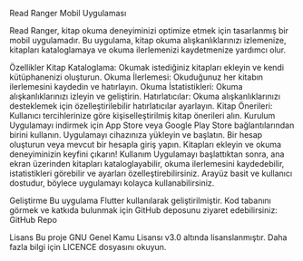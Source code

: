 Read Ranger Mobil Uygulaması

Read Ranger, kitap okuma deneyiminizi optimize etmek için tasarlanmış bir mobil uygulamadır. Bu uygulama, kitap okuma alışkanlıklarınızı izlemenize, kitapları kataloglamaya ve okuma ilerlemenizi kaydetmenize yardımcı olur.

Özellikler
Kitap Kataloglama: Okumak istediğiniz kitapları ekleyin ve kendi kütüphanenizi oluşturun.
Okuma İlerlemesi: Okuduğunuz her kitabın ilerlemesini kaydedin ve hatırlayın.
Okuma İstatistikleri: Okuma alışkanlıklarınızı izleyin ve geliştirin.
Hatırlatıcılar: Okuma alışkanlıklarınızı desteklemek için özelleştirilebilir hatırlatıcılar ayarlayın.
Kitap Önerileri: Kullanıcı tercihlerinize göre kişiselleştirilmiş kitap önerileri alın.
Kurulum
Uygulamayı indirmek için App Store veya Google Play Store bağlantılarından birini kullanın.
Uygulamayı cihazınıza yükleyin ve başlatın.
Bir hesap oluşturun veya mevcut bir hesapla giriş yapın.
Kitapları ekleyin ve okuma deneyiminizin keyfini çıkarın!
Kullanım
Uygulamayı başlattıktan sonra, ana ekran üzerinden kitapları kataloglayabilir, okuma ilerlemesini kaydedebilir, istatistikleri görebilir ve ayarları özelleştirebilirsiniz. Arayüz basit ve kullanıcı dostudur, böylece uygulamayı kolayca kullanabilirsiniz.

Geliştirme
Bu uygulama Flutter kullanılarak geliştirilmiştir. Kod tabanını görmek ve katkıda bulunmak için GitHub deposunu ziyaret edebilirsiniz: GitHub Repo

Lisans
Bu proje GNU Genel Kamu Lisansı v3.0 altında lisanslanmıştır. Daha fazla bilgi için LICENCE dosyasını okuyun.
